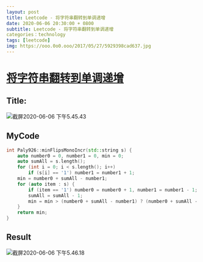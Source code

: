 ```yaml
---
layout: post
title: Leetcode - 将字符串翻转到单调递增
date: 2020-06-06 20:30:00 + 0800
subtitle: Leetcode - 将字符串翻转到单调递增
categories：technology
tags: [leetcode]
img: https://ooo.0o0.ooo/2017/05/27/5929398cad637.jpg
---
```

# [将字符串翻转到单调递增](https://leetcode-cn.com/problems/flip-string-to-monotone-increasing/)

## Title:

![截屏2020-06-06 下午5.45.43](https://tva1.sinaimg.cn/large/007S8ZIlly1gfipnzln9gj310m0k6tc0.jpg)

## MyCode

```c++
int Paly926::minFlipsMonoIncr(std::string s) {
    auto number0 = 0, number1 = 0, min = 0;
    auto sumAll = s.length();
    for (int i = 0; i < s.length(); i++)
        if (s[i] == '1') number1 = number1 + 1;
    min = number0 + sumAll - number1;
    for (auto item : s) {
        if (item == '1') number0 = number0 + 1, number1 = number1 - 1;
        sumAll = sumAll - 1;
        min = min > (number0 + sumAll - number1) ? (number0 + sumAll - number1) : min;
    }
    return min;
}
```



## Result

![截屏2020-06-06 下午5.46.18](https://tva1.sinaimg.cn/large/007S8ZIlly1gfipor87p2j30z00cigmi.jpg)